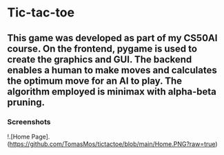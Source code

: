 # Tic-tac-toe

## This game was developed as part of my CS50AI course. On the frontend, pygame is used to create the graphics and GUI. The backend enables a human to make moves and calculates the optimum move for an AI to play. The algorithm employed is minimax with alpha-beta pruning. 


### Screenshots

!.[Home Page]. (https://github.com/TomasMos/tictactoe/blob/main/Home.PNG?raw=true)

